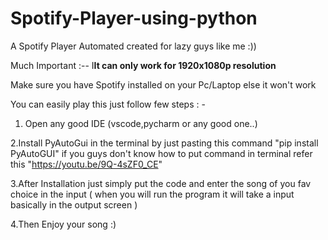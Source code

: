 # Spotify-Player-using-python
A Spotify Player Automated created for lazy guys like me :))

Much Important :-- I**It can only work for 1920x1080p resolution**

Make sure you have Spotify installed on your Pc/Laptop  else it won't work

You can easily play this just follow few steps : -
1. Open any good IDE (vscode,pycharm or any good one..)

2.Install PyAutoGui in the terminal by just pasting this command "pip install PyAutoGUI" if you guys don't know how to put command in terminal refer this "https://youtu.be/9Q-4sZF0_CE"


3.After Installation just simply put the code and enter the song of you fav choice in the input ( when you will run the program it will take a input basically in the output screen )


4.Then Enjoy your song :)
